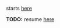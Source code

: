 starts [here](https://youtu.be/zJSY8tbf_ys?t=22589)

__TODO:__ resume [here](https://youtu.be/zJSY8tbf_ys?t=23523)

